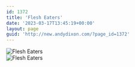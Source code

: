 ```yaml
---
id: 1372
title: 'Flesh Eaters'
date: '2023-03-17T13:45:19+00:00'
layout: page
guid: 'http://new.andydixon.com/?page_id=1372'
---
```


![Flesh Eaters](https://i0.wp.com/assets.g8x2.ldn.idrivee2-23.com/posters/Flesh%20Eaters%2001.jpg?w=1200&ssl=1 "Flesh Eaters")  
![Flesh Eaters](https://i0.wp.com/assets.g8x2.ldn.idrivee2-23.com/posters/Flesh%20Eaters%2002.jpg?w=1200&ssl=1 "Flesh Eaters")